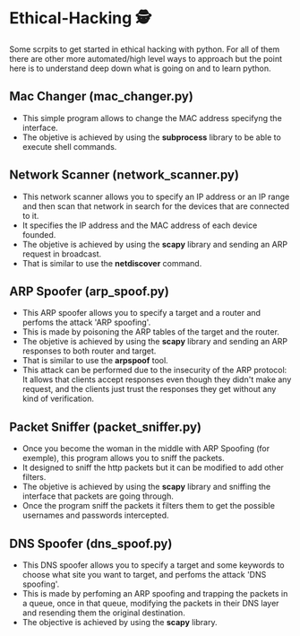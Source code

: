 # Ethical-Hacking 🕵️

Some scrpits to get started in ethical hacking with python.
For all of them there are other more automated/high level ways to approach but the point here is to understand deep down what is going on and to learn python.

## Mac Changer (mac_changer.py)

  - This simple program allows to change the MAC address specifyng the interface.
  - The objetive is achieved by using the **subprocess** library to be able to execute shell commands.

## Network Scanner (network_scanner.py)

  - This network scanner allows you to specify an IP address or an IP range and then scan that network in search for the devices that are connected to it.
  - It specifies the IP address and the MAC address of each device founded.
  - The objetive is achieved by using the **scapy** library  and sending an ARP request in broadcast.
  - That is similar to use the **netdiscover** command.

## ARP Spoofer (arp_spoof.py)

  - This ARP spoofer allows you to specify a target and a router and perfoms the attack 'ARP spoofing'.
  - This is made by poisoning the ARP tables of the target and the router.
  - The objetive is achieved by using the **scapy** library  and sending an ARP responses to both router and target.
  - That is similar to use the **arpspoof** tool.
  - This attack can be performed due to the insecurity of the ARP protocol: It allows that clients accept responses even though they didn't make any request, and the clients just trust the responses they get without any kind of verification.


## Packet Sniffer (packet_sniffer.py)

  - Once you become the woman in the middle with ARP Spoofing (for exemple), this program allows you to sniff the packets.
  - It designed to sniff the http packets but it can be modified to add other filters.
  - The objetive is achieved by using the **scapy** library and sniffing the interface that packets are going through.
  - Once the program sniff the packets it filters them to get the possible usernames and passwords intercepted.
  
## DNS Spoofer (dns_spoof.py)

- This DNS spoofer allows you to specify a target and some keywords to choose what site you want to target, and perfoms the attack 'DNS spoofing'.
- This is made by perfoming an ARP spoofing and trapping the packets in a queue, once in that queue, modifying the packets in their DNS layer and resending them the original destination.
- The objective is achieved by using the **scapy** library.

